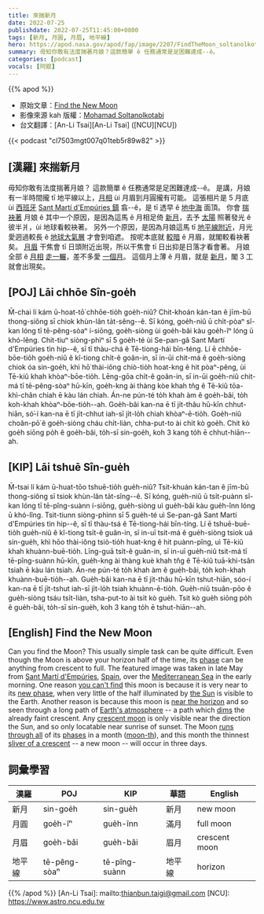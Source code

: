 ```yaml
---
title: 來揣新月
date: 2022-07-25
publishdate: 2022-07-25T11:45:00+0800
tags: [新月, 月圓, 月眉, 地平線]
hero: https://apod.nasa.gov/apod/fap/image/2207/FindTheMoon_soltanolkotabi_1080.jpg
summary: 毋知你敢有法度揣著月娘？這款簡單 ê 任務通常是足困難達成--ê。
categories: [podcast]
vocals: [阿錕]
---
```


{{% apod %}}

- 原始文章：[Find the New Moon](https://apod.nasa.gov/apod/ap220725.html)
- 影像來源 kah 版權：[Mohamad Soltanolkotabi](mailto:msoltanolkotabi@gmail.com)
- 台文翻譯：[An-Li Tsai][An-Li Tsai] ([NCU][NCU])

{{< podcast "cl7503mgt007q01teb5r89w82" >}}

## [漢羅] 來揣新月
毋知你敢有法度揣著月娘？
這款簡單 ê 任務通常是足困難達成--ê。
是講，月娘有一半時間攏 tī 地平線以上，[月相][phase] ùi 月眉到月圓攏有可能。
這張相片是 5 月底 ùi [西班牙][Spain] [Sant Martí d'Empúries 鎮][Sant Martí d'Empúries] 翕--ê，是 tī 透早 ê [地中海][Mediterranean Sea] 面頂。
你會 [揣袂著][you can't find] 月娘 ê 其中一个原因，是因為這馬 ê 月相足倚 [新月][new phase]，去予 [太陽][the Sun] 照著發光 ê 彼半爿，ùi 地球看較袂著。
另外一个原因，是因為月娘這馬 tī [地平線附近][near the horizon]，月光愛迵過較長 ê [地球大氣層][Earth's atmosphere] 才會到咱遮。
按呢本底就 [較暗][dims] ê 月眉，就閣較看袂著矣。
[月眉][crescent moon] 干焦會 tī 日頭附近出現，所以干焦會 tī 日出抑是日落才看會著。
月娘全部 ê [月相][phases] [走一輾][runs through all]，差不多愛 [一個月][moon-th]。
這個月上薄 ê 月眉，就是 [新月][sliver of a crescent t]，閣 3 工就會出現矣。

## [POJ] Lāi chhōe Sîn-goe̍h
M̄-chai lí kám ū-hoat-tō͘ chhōe-tio̍h goe̍h-niû?
Chit-khoán kán-tan ê jīm-bū thong-siông sī chiok khùn-lân ta̍t-sêng--ê.
Sī kóng, goe̍h-niû ū chi̍t-pòaⁿ sî-kan lóng tī tē-pêng-sòaⁿ í-siōng, goe̍h-siòng ùi goe̍h-bâi kàu goe̍h-îⁿ lóng ū khó-lêng.
Chit-tiuⁿ siòng-phìⁿ sī 5 goe̍h-té ùi Se-pan-gâ Sant Martí d'Empúries tìn hip--ê, sī tī thàu-chá ê Tē-tiong-hái bīn-téng.
Lí ē chhōe-bōe-tio̍h goe̍h-niû ê kî-tiong chi̍t-ê goân-in, sī in-ūi chit-má ê goe̍h-siòng chiok óa sin-goe̍h, khì hō͘ thài-iông chiò-tio̍h hoat-kng ê hit pòaⁿ-pêng, ùi Tē-kiû khah khòaⁿ-bōe-tio̍h.
Lēng-gōa chi̍t-ê goân-in, sī in-ūi goe̍h-niû chit-má tī tē-pêng-sòaⁿ hū-kīn, goe̍h-kng ài thàng kòe khah tn̂g ê Tē-kiû tōa-khì-chân chiah ē kàu lán chiah.
Án-ne pún-té to̍h khah àm ê goe̍h-bâi, to̍h koh-khah khòaⁿ-bōe-tio̍h--ah.
Goe̍h-bâi kan-na ē tī ji̍t-thâu hū-kīn chhut-hiān, só͘-í kan-na ē tī ji̍t-chhut iah-sī ji̍t-lo̍h chiah khòaⁿ-ē-tio̍h.
Goe̍h-niû choân-pō͘ ê goe̍h-siòng cháu chi̍t-liàn, chha-put-to ài chi̍t kò goe̍h.
Chit kò goe̍h siōng po̍h ê goe̍h-bâi, to̍h-sī sin-goe̍h, koh 3 kang to̍h ē chhut-hiān--ah.

## [KIP] Lāi tshuē Sîn-gue̍h
M̄-tsai lí kám ū-huat-tōo tshuē-tio̍h gue̍h-niû?
Tsit-khuán kán-tan ê jīm-bū thong-siông sī tsiok khùn-lân ta̍t-sîng--ê.
Sī kóng, gue̍h-niû ū tsi̍t-puànn sî-kan lóng tī tē-pîng-suànn í-siōng, gue̍h-siòng uì gue̍h-bâi kàu gue̍h-înn lóng ū khó-lîng.
Tsit-tiunn siòng-phìnn sī 5 gue̍h-té uì Se-pan-gâ Sant Martí d'Empúries tìn hip--ê, sī tī thàu-tsá ê Tē-tiong-hái bīn-tíng.
Lí ē tshuē-buē-tio̍h gue̍h-niû ê kî-tiong tsi̍t-ê guân-in, sī in-uī tsit-má ê gue̍h-siòng tsiok uá sin-gue̍h, khì hōo thài-iông tsiò-tio̍h huat-kng ê hit puànn-pîng, uì Tē-kiû khah khuànn-buē-tio̍h.
Līng-guā tsi̍t-ê guân-in, sī in-uī gue̍h-niû tsit-má tī tē-pîng-suànn hū-kīn, gue̍h-kng ài thàng kuè khah tn̂g ê Tē-kiû tuā-khì-tsân tsiah ē kàu lán tsiah.
Án-ne pún-té to̍h khah àm ê gue̍h-bâi, to̍h koh-khah khuànn-buē-tio̍h--ah.
Gue̍h-bâi kan-na ē tī ji̍t-thâu hū-kīn tshut-hiān, sóo-í kan-na ē tī ji̍t-tshut iah-sī ji̍t-lo̍h tsiah khuànn-ē-tio̍h.
Gue̍h-niû tsuân-pōo ê gue̍h-siòng tsáu tsi̍t-liàn, tsha-put-to ài tsi̍t kò gue̍h.
Tsit kò gue̍h siōng po̍h ê gue̍h-bâi, to̍h-sī sin-gue̍h, koh 3 kang to̍h ē tshut-hiān--ah.


## [English] Find the New Moon
Can you find the Moon?
This usually simple task can be quite difficult.
Even though the Moon is above your horizon half of the time, its [phase][phase] can be anything from crescent to full.
The featured image was taken in late May from [Sant Martí d'Empúries][Sant Martí d'Empúries], [Spain][Spain], over the [Mediterranean Sea][Mediterranean Sea] in the early morning.
One reason [you can't find][you can't find] this moon is because it is very near to its [new phase][new phase], when very little of the half illuminated by [the Sun][the Sun] is visible to the Earth.
Another reason is because this moon is [near the horizon][near the horizon] and so seen through a long path of [Earth's atmosphere][Earth's atmosphere] -- a path which [dims][dims] the already faint crescent.
Any [crescent moon][crescent moon] is only visible near the direction the Sun, and so only locatable near sunrise of sunset.
The Moon [runs through all][runs through all] of its [phases][phases] in a month ([moon-th][moon-th]), and this month the thinnest [sliver of a crescent][sliver of a crescent e] -- a new moon -- will occur in three days.

## 詞彙學習

|漢羅|POJ|KIP|華語|English|
|-|-|-|-|-|
|新月|sin-goe̍h|sin-gue̍h|新月|new moon|
|月圓|goe̍h-îⁿ|gue̍h-înn|滿月|full moon|
|月眉|goe̍h-bâi|gue̍h-bâi|眉月|crescent moon|
|地平線|tē-pêng-sòaⁿ|tē-pîng-suànn|地平線|horizon|

{{% /apod %}}
[An-Li Tsai]: mailto:thianbun.taigi@gmail.com
[NCU]: https://www.astro.ncu.edu.tw

[copyright]: https://apod.nasa.gov/apod/fap/lib/about_apod.html#srapply

[phase]:https://spaceplace.nasa.gov/moon-phases/en/
[Sant Martí d'Empúries]:https://youtu.be/SaCuz9HwYfo
[Spain]:https://en.wikipedia.org/wiki/Spain
[Mediterranean Sea]:https://en.wikipedia.org/wiki/Mediterranean_Sea
[you can't find]:https://i.imgflip.com/11a4ul.jpg
[new phase]:https://en.wikipedia.org/wiki/New_moon
[the Sun]:https://solarsystem.nasa.gov/solar-system/sun/in-depth/
[near the horizon]:https://apod.nasa.gov/apod/ap210711.html
[Earth's atmosphere]:https://www.nasa.gov/mission_pages/sunearth/science/atmosphere-layers2.html
[dims]:https://opg.optica.org/ao/fulltext.cfm?uri=ao-3-10-1135&id=13535
[crescent moon]:https://apod.nasa.gov/apod/ap210725.html
[runs through all]:https://apod.nasa.gov/apod/ap220201.html
[phases]:https://solarsystem.nasa.gov/resources/676/phases-of-the-moon/
[moon-th]:https://en.wiktionary.org/wiki/month
[sliver of a crescent e]:https://apod.nasa.gov/apod/ap210429.html
[sliver of a crescent t]:https://apod.tw/daily/20210429/
